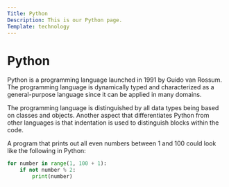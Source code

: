 ```yaml
---
Title: Python
Description: This is our Python page.
Template: technology
---
```


Python
==========================

Python is a programming language launched in 1991 by Guido van Rossum. The programming language is dynamically typed and characterized as a general-purpose language since it can be applied in many domains.

The programming language is distinguished by all data types being based on classes and objects. Another aspect that differentiates Python from other languages is that indentation is used to distinguish blocks within the code.

A program that prints out all even numbers between 1 and 100 could look like the following in Python:

```python
for number in range(1, 100 + 1):
    if not number % 2:
        print(number)
```
